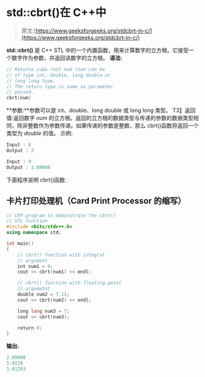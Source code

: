# std::cbrt()在 C++中

> 原文:[https://www.geeksforgeeks.org/stdcbrt-in-c/](https://www.geeksforgeeks.org/stdcbrt-in-c/)

**std::cbrt()** 是 C++ STL 中的一个内置函数，用来计算数字的立方根。它接受一个数字作为参数，并返回该数字的立方根。
**语法:**

```cpp
// Returns cube root num (num can be
// of type int, double, long double or
// long long type.
// The return type is same as parameter
// passed.
cbrt(num)
```

**参数:**参数可以是 int、double、long double 或 long long 类型。
T3】返回值:返回数字 *num* 的立方根。返回的立方根的数据类型与传递的参数的数据类型相同，除非整数作为参数传递。如果传递的参数是整数，那么 cbrt()函数将返回一个类型为 *double* 的值。
示例:

```cpp
Input : 8
Output : 2 

Input : 9
Output : 2.08008
```

下面程序说明 cbrt()函数:

## 卡片打印处理机（Card Print Processor 的缩写）

```cpp
// CPP program to demonstrate the cbrt()
// STL function
#include <bits/stdc++.h>
using namespace std;

int main()
{
    // cbrt() function with integral
    // argument
    int num1 = 9;
    cout << cbrt(num1) << endl;

    // cbrt() function with floating-point
    // argumetnt
    double num2 = 7.11;
    cout << cbrt(num2) << endl;

    long long num3 = 7;
    cout << cbrt(num3);

    return 0;
}
```

**输出:**

```cpp
2.08008
1.9229
1.91293
```